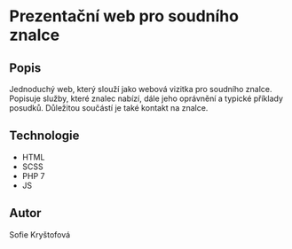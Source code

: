 # Prezentační web pro soudního znalce

## Popis
Jednoduchý web, který slouží jako webová vizitka pro soudního znalce. Popisuje služby, které znalec nabízí, dále jeho oprávnění a typické příklady posudků. Důležitou součástí je také kontakt na znalce. 

## Technologie
- HTML 
- SCSS
- PHP 7
- JS
  
## Autor
Sofie Kryštofová
